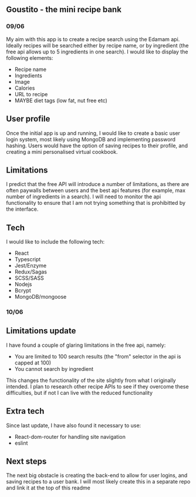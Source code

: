 ## Goustito - the mini recipe bank


### 09/06
My aim with this app is to create a recipe search using the Edamam api. Ideally recipes will be searched either by recipe name, or by ingredient (the free api allows up to 5 ingredients in one search). I would like to display the following elements:

* Recipe name
* Ingredients
* Image
* Calories
* URL to recipe
* MAYBE diet tags (low fat, nut free etc)

## User profile

Once the initial app is up and running, I would like to create a basic user login system, most likely using MongoDB and implementing password hashing. Users would have the option of saving recipes to their profile, and creating a mini personalised virtual cookbook.

## Limitations

I predict that the free API will introduce a number of limitations, as there are often paywalls between users and the best api features (for example, max number of ingredients in a search). I will need to monitor the api functionality to ensure that I am not trying something that is prohibitted by the interface.

## Tech

I would like to include the following tech:

* React
* Typescript
* Jest/Enzyme
* Redux/Sagas
* SCSS/SASS
* Nodejs
* Bcrypt
* MongoDB/mongoose

### 10/06

## Limitations update

I have found a couple of glaring limitations in the free api, namely:

* You are limited to 100 search results (the "from" selector in the api is capped at 100)
* You cannot search by ingredient

This changes the functionality of the site slightly from what I originally intended. I plan to research other recipe APIs to see if they overcome these difficulties, but if not I can live with the reduced functionality

## Extra tech

Since last update, I have also found it necessary to use:

* React-dom-router for handling site navigation
* eslint

## Next steps

The next big obstacle is creating the back-end to allow for user logins, and saving recipes to a user bank. I will most likely create this in a separate repo and link it at the top of this readme
